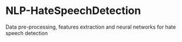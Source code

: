 # NLP-HateSpeechDetection
Data pre-processing,  features extraction and neural networks for hate speech detection
